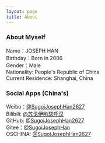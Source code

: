 ```yaml
---
layout: page
title: About
---
```


### About Myself            
Name：JOSEPH HAN                                                                                     
Birthday：Born in 2006                                                                           
Gender：Male                                                             
Nationality: People's Republic of China                                                                                                                              
Current Residence: Shanghai, China                                                                                                                                                                              
                  
### Social Apps (China's)       
Weibo：[@SugoiJosephHan2627](https://weibo.com/SugoiJosephHan2627)                           
Bilibili: [@苏戈伊哟瑟呼汉](https://space.bilibili.com/1093503283)                                                         
GitHub: [@SugoiJosephHan2627](https://github.com/SugoiJosephHan2627)                              
Gitee：[@SugoiJosephHan](https://gitee.com/sugoijosephhan)                                               
OSCHINA: [@SugoiJosephHan2627](https://my.oschina.net/SugoiJosephHan2627)
